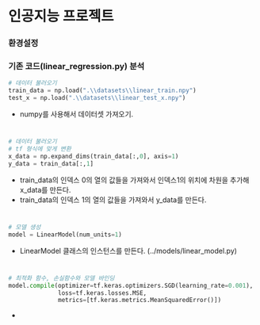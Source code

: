 # 인공지능 프로젝트

### 환경설정

### 기존 코드(linear_regression.py) 분석
```python
# 데이터 불러오기
train_data = np.load(".\\datasets\\linear_train.npy")
test_x = np.load(".\\datasets\\linear_test_x.npy")
```
* numpy를 사용해서 데이터셋 가져오기.
#

```python
# 데이터 불러오기
# tf 형식에 맞게 변환
x_data = np.expand_dims(train_data[:,0], axis=1)
y_data = train_data[:,1]
```
* train_data의 인덱스 0의 열의 값들을 가져와서 인덱스1의 위치에 차원을 추가해 x_data를 만든다.
* train_data의 인덱스 1의 열의 값들을 가져와서 y_data를 만든다.
#

```python
# 모델 생성
model = LinearModel(num_units=1)
```
* LinearModel 클래스의 인스턴스를 만든다. (../models/linear_model.py)
#


```python
# 최적화 함수, 손실함수와 모델 바인딩
model.compile(optimizer=tf.keras.optimizers.SGD(learning_rate=0.001),
			  loss=tf.keras.losses.MSE,
			  metrics=[tf.keras.metrics.MeanSquaredError()])
```
* 